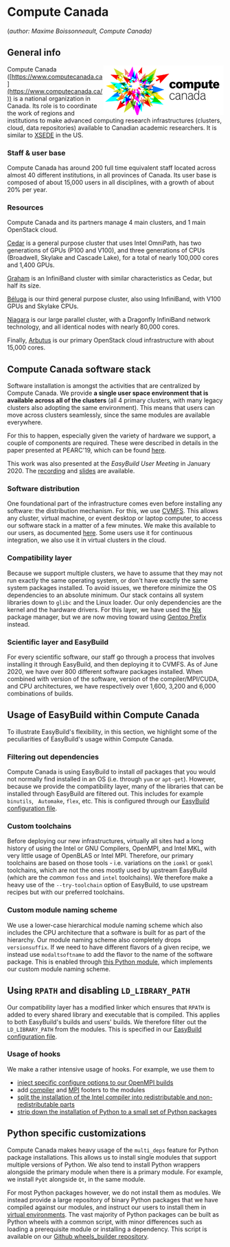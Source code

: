 # Compute Canada

(*author: Maxime Boissonneault, Compute Canada)*

## General info

<img src="../img/computecanada.png" style="float:right" width="280px"/>

Compute Canada ([https://www.computecanada.ca](https://www.computecanada.ca/)) is a national organization in Canada. Its role is to coordinate the work of regions and institutions to make advanced computing research infrastructures (clusters, cloud, data repositories) available to Canadian academic researchers. It is similar to [XSEDE](https://www.xsede.org/) in the US.

### Staff & user base

Compute Canada has around 200 full time equivalent staff located across almost 40 different institutions, in all
provinces of Canada. Its user base is composed of about 15,000 users in all disciplines, with a growth of about 20% per year.

### Resources

Compute Canada and its partners manage 4 main clusters, and 1 main OpenStack cloud.

[Cedar](https://docs.computecanada.ca/wiki/Cedar) is a general purpose cluster that uses Intel OmniPath, has two generations of GPUs (P100 and V100), and three generations of CPUs (Broadwell, Skylake and Cascade Lake), for a total of nearly 100,000 cores and 1,400 GPUs.

[Graham](https://docs.computecanada.ca/wiki/Graham) is an InfiniBand cluster with similar characteristics as Cedar, but half its size.

[Béluga](https://docs.computecanada.ca/wiki/B%C3%A9luga/en) is our third general purpose cluster, also using InfiniBand, with V100 GPUs and Skylake CPUs.

[Niagara](https://docs.computecanada.ca/wiki/Niagara) is our large parallel cluster, with a Dragonfly InfiniBand network technology, and all identical nodes with nearly 80,000 cores.

Finally, [Arbutus](https://docs.computecanada.ca/wiki/Cloud_resources) is our primary OpenStack cloud infrastructure with about 15,000 cores.


## Compute Canada software stack

Software installation is amongst the activities that are centralized by Compute Canada. We provide **a single user space environment that is available across all of the clusters** (all 4 primary clusters, with many legacy clusters also adopting the same environment). This means that users can move across clusters seamlessly, since the same modules are available everywhere.

For this to happen, especially given the variety of hardware we support, a couple of components are required. These were described in details in the paper presented at PEARC'19, which can be found [here](https://ssl.linklings.net/conferences/pearc/pearc19_program/views/includes/files/pap139s3-file1.pdf).

This work was also presented at the *EasyBuild User Meeting* in January 2020. The [recording](https://www.youtube.com/watch?v=_0j5Shuf2uE) and [slides](https://users.ugent.be/~kehoste/eum20/eum20_03_maxime_computecanada.pdf) are available.

### Software distribution
One foundational part of the infrastructure comes even before installing any software: the distribution mechanism. For this, we use [CVMFS](https://cvmfs.readthedocs.io/en/stable/). This allows any cluster, virtual machine, or event desktop or laptop computer, to access our software stack in a matter of a few minutes. We make this available to our users, as documented [here](https://docs.computecanada.ca/wiki/Accessing_CVMFS). Some users use it for continuous integration, we also use it in virtual clusters in the cloud.

### Compatibility layer
Because we support multiple clusters, we have to assume that they may not run exactly the same operating system, or don't have exactly the same system packages installed. To avoid issues, we therefore minimize the OS dependencies to an absolute minimum. Our stack contains all system libraries down to `glibc` and the Linux loader. Our only dependencies are the kernel and the hardware drivers. For this layer, we have used the [Nix](https://github.com/NixOS/nix) package manager, but we are now moving toward using [Gentoo Prefix](https://wiki.gentoo.org/wiki/Project:Prefix) instead.

### Scientific layer and EasyBuild
For every scientific software, our staff go through a process that involves installing it through EasyBuild, and then deploying it to CVMFS. As of June 2020, we have over 800 different software packages installed. When combined with version of the software, version of the compiler/MPI/CUDA, and CPU architectures, we have respectively over 1,600, 3,200 and 6,000 combinations of builds.


## Usage of EasyBuild within Compute Canada
To illustrate EasyBuild's flexibility, in this section, we highlight some of the peculiarities of EasyBuild's usage within Compute Canada.

### Filtering out dependencies
Compute Canada is using EasyBuild to install *all* packages that you would not normally find installed in an OS (i.e. through `yum` or `apt-get`). However, because we provide the compatibility layer, many of the libraries that can be installed through EasyBuild are filtered out. This includes for example `binutils`, ` Automake`, `flex`, etc. This is configured through our [EasyBuild configuration file](https://github.com/ComputeCanada/easybuild-computecanada-config/blob/605bbc14d9312049afa1937090d2ed0d64f8169c/config.cfg#L13).

### Custom toolchains
Before deploying our new infrastructures, virtually all sites had a long history of using the Intel or GNU Compilers, OpenMPI, and Intel MKL, with very little usage of OpenBLAS or Intel MPI. Therefore, our primary toolchains are based on those tools - i.e. variations on the `iomkl` or `gomkl` toolchains, which are not the ones mostly used by upstream EasyBuild (which are the *common* `foss` and `intel` toolchains). We therefore make a heavy use of the `--try-toolchain` option of EasyBuild, to use upstream recipes but with our preferred toolchains.

### Custom module naming scheme
We use a lower-case hierarchical module naming scheme which also includes the CPU architecture that a software is built for as part of the hierarchy. Our module naming scheme also completely drops `versionsuffix`. If we need to have different flavors of a given recipe, we instead use `modaltsoftname` to add the flavor to the name of the software package. This is enabled through [this Python module](https://github.com/ComputeCanada/easybuild-computecanada-config/blob/master/SoftCCHierarchicalMNS.py), which implements our custom module naming scheme.

## Using `RPATH` and disabling `LD_LIBRARY_PATH`
Our compatibility layer has a modified linker which ensures that `RPATH` is added to every shared library and executable that is compiled. This applies to both EasyBuild's builds and users' builds. We therefore filter out the `LD_LIBRARY_PATH` from the modules. This is specified in our [EasyBuild configuration file](https://github.com/ComputeCanada/easybuild-computecanada-config/blob/605bbc14d9312049afa1937090d2ed0d64f8169c/config.cfg#L15).

### Usage of hooks
We make a rather intensive usage of hooks. For example, we use them to

* [inject specific configure options to our OpenMPI builds](https://github.com/ComputeCanada/easybuild-computecanada-config/blob/605bbc14d9312049afa1937090d2ed0d64f8169c/cc_hooks.py#L256)
* add [compiler](https://github.com/ComputeCanada/easybuild-computecanada-config/blob/605bbc14d9312049afa1937090d2ed0d64f8169c/cc_hooks.py#L460) and [MPI](https://github.com/ComputeCanada/easybuild-computecanada-config/blob/605bbc14d9312049afa1937090d2ed0d64f8169c/cc_hooks.py#L477) footers to the modules
* [split the installation of the Intel compiler into redistributable and non-redistributable parts](https://github.com/ComputeCanada/easybuild-computecanada-config/blob/605bbc14d9312049afa1937090d2ed0d64f8169c/cc_hooks.py#L485)
* [strip down the installation of Python to a small set of Python packages](https://github.com/ComputeCanada/easybuild-computecanada-config/blob/605bbc14d9312049afa1937090d2ed0d64f8169c/cc_hooks.py#L578)

## Python specific customizations
Compute Canada makes heavy usage of the `multi_deps` feature for Python package installations. This allows us to install single modules that support multiple versions of Python. We also tend to install Python wrappers alongside the primary module when there is a primary module. For example, we install `PyQt` alongside `Qt`, in the same module.

For most Python packages however, we do not install them as modules. We instead provide a large repository of binary Python packages that we have compiled against our modules, and instruct our users to install them in [virtual environments](https://docs.computecanada.ca/wiki/Python#Creating_and_using_a_virtual_environment). The vast majority of Python packages can be built as Python wheels with a common script, with minor differences such as loading a prerequisite module or installing a dependency. This script is available on our [Github wheels_builder repository](https://github.com/ComputeCanada/wheels_builder/).

